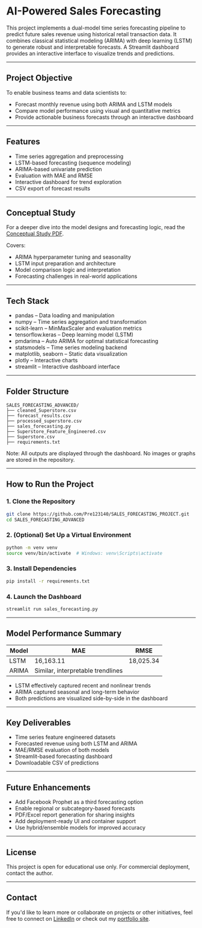 # AI-Powered Sales Forecasting

This project implements a dual-model time series forecasting pipeline to predict future sales revenue using historical retail transaction data. It combines classical statistical modeling (ARIMA) with deep learning (LSTM) to generate robust and interpretable forecasts. A Streamlit dashboard provides an interactive interface to visualize trends and predictions.

---

## Project Objective

To enable business teams and data scientists to:
- Forecast monthly revenue using both ARIMA and LSTM models
- Compare model performance using visual and quantitative metrics
- Provide actionable business forecasts through an interactive dashboard

---

## Features

- Time series aggregation and preprocessing
- LSTM-based forecasting (sequence modeling)
- ARIMA-based univariate prediction
- Evaluation with MAE and RMSE
- Interactive dashboard for trend exploration
- CSV export of forecast results

---

## Conceptual Study

For a deeper dive into the model designs and forecasting logic, read the [Conceptual Study PDF](https://github.com/Pre123140/SALES_FORECASTING_PROJECT/blob/main/SALES_FORECASTING_ADVANCED.pdf).

Covers:
- ARIMA hyperparameter tuning and seasonality
- LSTM input preparation and architecture
- Model comparison logic and interpretation
- Forecasting challenges in real-world applications

---

## Tech Stack

- pandas – Data loading and manipulation
- numpy – Time series aggregation and transformation
- scikit-learn – MinMaxScaler and evaluation metrics
- tensorflow.keras – Deep learning model (LSTM)
- pmdarima – Auto ARIMA for optimal statistical forecasting
- statsmodels – Time series modeling backend
- matplotlib, seaborn – Static data visualization
- plotly – Interactive charts
- streamlit – Interactive dashboard interface

---

## Folder Structure

```
SALES_FORECASTING_ADVANCED/
├── cleaned_Superstore.csv
├── forecast_results.csv
├── processed_superstore.csv
├── sales_forecasting.py
├── Superstore_Feature_Engineered.csv
├── Superstore.csv
├── requirements.txt

```

Note: All outputs are displayed through the dashboard. No images or graphs are stored in the repository.

---

## How to Run the Project

### 1. Clone the Repository
```bash
git clone https://github.com/Pre123140/SALES_FORECASTING_PROJECT.git
cd SALES_FORECASTING_ADVANCED
```

### 2. (Optional) Set Up a Virtual Environment
```bash
python -m venv venv
source venv/bin/activate  # Windows: venv\Scripts\activate
```

### 3. Install Dependencies
```bash
pip install -r requirements.txt
```

### 4. Launch the Dashboard
```bash
streamlit run sales_forecasting.py
```

---

## Model Performance Summary

| Model | MAE       | RMSE      |
|--------|------------|-----------|
| LSTM   | 16,163.11  | 18,025.34 |
| ARIMA  | Similar, interpretable trendlines |

- LSTM effectively captured recent and nonlinear trends
- ARIMA captured seasonal and long-term behavior
- Both predictions are visualized side-by-side in the dashboard

---

## Key Deliverables

- Time series feature engineered datasets
- Forecasted revenue using both LSTM and ARIMA
- MAE/RMSE evaluation of both models
- Streamlit-based forecasting dashboard
- Downloadable CSV of predictions

---

## Future Enhancements

- Add Facebook Prophet as a third forecasting option
- Enable regional or subcategory-based forecasts
- PDF/Excel report generation for sharing insights
- Add deployment-ready UI and container support
- Use hybrid/ensemble models for improved accuracy

---

## License

This project is open for educational use only. For commercial deployment, contact the author.

---

## Contact
If you'd like to learn more or collaborate on projects or other initiatives, feel free to connect on [LinkedIn](https://www.linkedin.com/in/prerna-burande-99678a1bb/) or check out my [portfolio site](https://youtheleader.com/).
